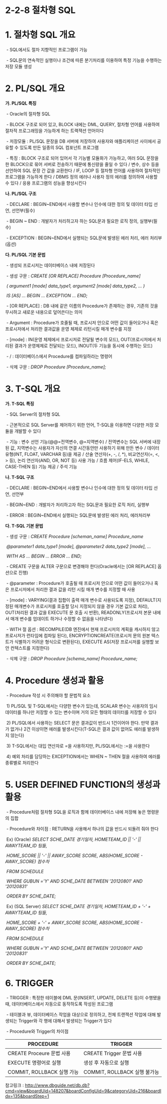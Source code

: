 # 2-2-8 절차형 SQL



# 1. 절차형 SQL 개요

​    \- SQL에서도 절차 지향적인 프로그램이 가능

​    \- SQL문의 연속적인 실행이나 조건에 따른 분기처리를 이용하여 특정 기능을 수행하는 저장 모듈 생성



# 2. PL/SQL 개요

**가. PL/SQL 특징**

​    \- Oracle의 절차형 SQL

​    \- BLOCK 구조로 되어 있고, BLOCK 내에는 DML, QUERY, 절차형 언어를 사용하여 절차적 프로그래밍을 가능하게 하는 트랙잭션 언어이다

​    \-  저장모듈 : PL/SQL 문장을 DB 서버에 저장하여 사용자와 애플리케이션 사이에서 공유할 수 있도록 만든 일종의 SQL 컴포넌트 프로그램

​    \- 특징 : BLOCK 구조로 되어 있어서 각 기능별 모듈화가 가능하고, 여러 SQL 문장을 한 BLOCK으로 묶어 서버로 전송하기 때문에 통신량을 줄일 수 있다 / 변수, 상수 등을 선언하여 SQL 문장 간 값을 교환한다 / IF, LOOP 등 절차형 언어를 사용하여 절차적인 프로그램을 가능하게 한다 / DBMS 정의 에러나 사용자 정의 에러를 정의하여 사용할 수 있다 / 응용 프로그램의 성능을 향상시킨다

**나. PL/SQL 구조**

​    \- DECLARE : BEGIN~END에서 사용할 변수나 인수에 대한 정의 및 데이터 타입 선언, 선언부(필수)

​    \- BEGIN ~ END : 개발자가 처리하고자 하는 SQL문과 필요한 로직 정의, 실행부(필수)

​    \- EXCEPTION : BEGIN~END에서 실행되는 SQL문에 발생된 에러 처리, 에러 처리부(옵션)

**다. PL/SQL 기본 문법**

​    \- 생성되 프로시저는 데이터베이스 내에 저장된다

​    \- 생성 구문 : *CREATE [OR REPLACE] Procedure [Procedure_name]*

​          *( argument1 [mode] data_type1, argument2 [mode] data_type2, ... )*

​          *IS [AS] ... BEGIN ... EXCEPTION ... END;*

​    \- [OR REPLACE] : DB 내에 같은 이름의 Procedure가 존재하는 경우, 기존의 것을 무시하고 새로운 내용으로 덮어쓴다는 의미

​    \- Argument : Procedure가 호줄될 때, 프로시저 안으로 어떤 값이 들어오거나 혹은 프로시저에서 처리한 결과값을 운영 체제로 리턴시킬 매개 변수를 지정

​    \- [mode] : IN(운영 체제에서 프로시저로 전달될 변수의 모드), OUT(프로시저에서 처리된 결과가 운영체제로 전달되는 모드), INOUT(두 기능을 동시에 수행하는 모드)

​    \- / : 데이터베이스에서 Procedure를 컴파일하라는 명령어

​    \- 삭제 구문 : *DROP Procedure [Procedure_name];*



# 3. T-SQL 개요

**가. T-SQL 특징**

​    \- SQL Server의 절차형 SQL

​    \- 근본적으로 SQL Server를 제어하기 위한 언어, T-SQL을 이용하면 다양한 저장 모듈을 개발할 수 있다

​    \- 기능 : 변수 선언 기능(@@=전역변수, @=지역변수) / 전역변수는 SQL 서버에 내장된 값, 지역변수는 사용자가 자신의 연결 시간동안만 사용하기 위해 만든 변수 / 데이터 유형(INT, FLOAT, VARCHAR 등)을 제공 / 산술 연산자(+, -, /, *), 비교연산자(=, <, > 등), 논리 연산자(AND, OR, NOT 등) 사용 가능 / 흐름 제어(IF-ELS, WHILE, CASE-THEN 등) 기능 제공 / 주석 기능

**나. T-SQL 구조**

​    \- DECLARE : BEGIN~END에서 사용할 변수나 인수에 대한 정의 및 데이터 타입 선언, 선언부

​    \- BEGIN~END : 개발자가 처리하고자 하는 SQL문과 필요한 로직 처리, 실행부

​    \- ERROR : BEGIN~END에서 실행되는 SQL문에 발생된 에러 처리, 에러처리부

**다. T-SQL 기본 문법**

​    \- 생성 구문 : *CREATE Procedure [scheman_name] Procedure_name*

​          *@parameter1 data_type1 [mode], @parameter2 data_type2 [mode], ...* 

​          *WITH AS ... BEGIN ... ERROR ... END;*

​    \- CREATE 구문을 ALTER 구문으로 변경해야 한다(Oracle에서는 [OR REPLACE] 옵션으로 진행)

​    \- @parameter : Procedure가 호출될 때 프로시저 안으로 어떤 값이 들어오거나 혹은 프로시저에서 처리한 결과 값을 리턴 시킬 매개 변수를 지정할 때 사용

​    \- [mode] : VARYING(결과 집합이 출력 매개 변수로 사용되도록 지정), DEFAULT(지정된 매개변수가 프로시저를 호출할 당시 지정되지 않을 경우 기본 값으로 처리), OUT(처리된 결과 값을 EXECUTE 문 호출 시 반환), READONLY(프로시저 본문 내에서 매개 변수를 업데이트 하거나 수정할 수 없음을 나타낸다)

​    \- WITH 절 옵션 : RECOMPILE(DB 엔진에서 현재 프로시저의 계획을 캐시하지 않고 프로시저가 런타임에 컴파일 된다), ENCRYPTIONCREATE(프로시저 문의 원본 텍스트가 식별하기 어려운 형식으로 변환된다), EXECUTE AS(저장 프로시저를 실행할 보안 컨텍스트를 지정한다)

​    \- 삭제 구문 : *DROP Procedure [schema_name] Procedure_name;*



# 4. Procedure 생성과 활용

​    \- Procedure 작성 시 주의해야 할 문법적 요소

​    1) PL/SQL 및 T-SQL에서는 다양한 변수가 있는데, SCALAR 변수는 사용자의 임시 데이터를 하나만 저장할 수 있는 변수이며 거의 모든 형태의 데이터를 저장할 수 있다 

​    2) PL/SQL에서 사용하는 SELECT 문은 결과값이 반드시 1건이어야 한다. 만약 결과가 없거나 2건 이상이면 에러를 발생시킨다(T-SQL은 결과 값이 없어도 에러를 발생하지 않는다)

​    3) T-SQL에서는 대입 연산자로 =을 사용하지만, PL/SQL에서는 :=을 사용한다

​    4) 예외 처리를 담당하는 EXCEPTION에서는 WHEN ~ THEN 절을 사용하여 에러를 종류별로 처리한다



# 5. USER DEFINED FUNCTION의 생성과 활용

​    \- Procedure처럼 절차형 SQL을 로직과 함께 데이터베이스 내에 저장해 놓은 명령문의 집합

​    \- Procedure와 차이점 : RETURN을 사용해서 하나의 값을 반드시 되돌려 줘야 한다

​    Ex) (Oracle) *SELECT SCHE_DATE 경기일자, HOMETEAM_ID || '-' || AWAYTEAM_ID 팀들,*

​                    *HOME_SCORE || '-' || AWAY_SCORE SCORE, ABS(HOME_SCORE - AWAY_SCORE) 점수차*

​          *FROM SCHEDULE*

​          *WHERE GUBUN ='Y' AND SCHE_DATE BETWEEN '20120801' AND '20120831'* 

​          *ORDER BY SCHE_DATE;*

​    Ex) (SQL Server) *SELECT SCHE_DATE 경기일자, HOMETEAM_ID + '-' + AWAYTEAM_ID 팀들,*

​                    *HOME_SCORE + '-' + AWAY_SCORE SCORE, ABS(HOME_SCORE - AWAY_SCORE) 점수차*

​          *FROM SCHEDULE*

​          *WHERE GUBUN ='Y' AND SCHE_DATE BETWEEN '20120801' AND '20120831'* 

​          *ORDER BY SCHE_DATE;*



# 6. TRIGGER

​    \- TRIGGER : 특정한 테이블에 DML 문(INSERT, UPDATE, DELETE 등)이 수행됐을 때, 데이터베이스에서 자동으로 동작하도록 작성된 프로그램

​    \- 테이블과 뷰, 데이터베이스 작업을 대상으로 정의하고, 전체 트랜잭션 작업에 대해 발생되는 Trigger와 각 행에 대해서 발생되는 Trigger가 있다

​    \- Procedure와 Trigger의 차이점

| **PROCEDURE**              | **TRIGGER**                  |
| -------------------------- | ---------------------------- |
| CREATE Proceure 문법 사용  | CREATE Trigger 문법 사용     |
| EXECUTE 명령어로 실행      | 생성 후 자동으로 실행        |
| COMMIT, ROLLBACK 실행 가능 | COMMIT, ROLLBACK 실행 불가능 |



참고링크 : http://www.dbguide.net/db.db?cmd=view&boardUid=148207&boardConfigUid=9&categoryUid=216&boardIdx=135&boardStep=1